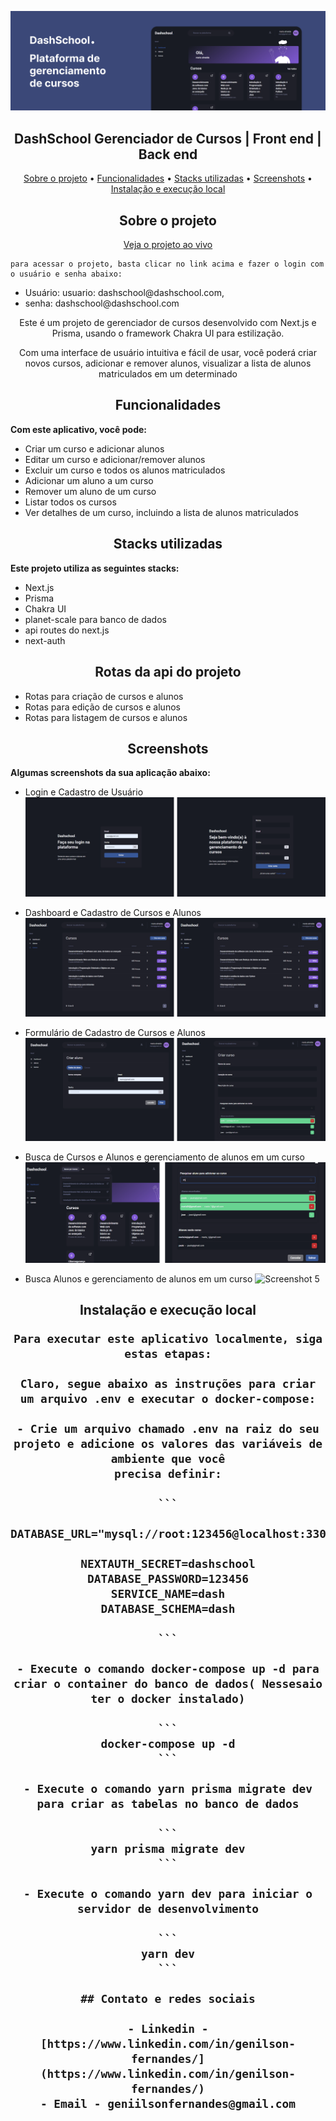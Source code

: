 ![Banner](ui_01.png)

<h2 align="center">DashSchool Gerenciador de Cursos | Front end | Back end</h1>

  <p align="center">
    <a href="#sobre-o-projeto">Sobre o projeto</a> •
    <a href="#funcionalidades">Funcionalidades</a> •
    <a href="#stacks-utilizadas">Stacks utilizadas</a> •
    <a href="#screenshots">Screenshots</a> •
    <a href="#instalação-e-execução-local">Instalação e execução local</a>
  </p>

  <h2 align="center">Sobre o projeto</h2>

  <p align="center">
    <a href="http://localhost:3000/signin">
      Veja o projeto ao vivo
    </a>
  <p>

    para acessar o projeto, basta clicar no link acima e fazer o login com o usuário e senha abaixo:

  <ul>
    <li>
      Usuário: usuario: dashschool@dashschool.com,
    </li>
    <li>
      senha: dashschool@dashschool.com
    </li>
  </ul>

  <p align="center">Este é um projeto de gerenciador de cursos desenvolvido com Next.js e Prisma, usando o framework
    Chakra UI para estilização.</p>

  <p align="center">
    Com uma interface de usuário intuitiva e fácil de usar, você poderá criar novos cursos, adicionar e remover alunos,
    visualizar a lista de alunos matriculados em um determinado
  </p>

  <h2 align="center">Funcionalidades</h2>

  <b>Com este aplicativo, você pode:</b>
  <ul>
    <li>Criar um curso e adicionar alunos</li>
    <li>Editar um curso e adicionar/remover alunos</li>
    <li>Excluir um curso e todos os alunos matriculados</li>
    <li>Adicionar um aluno a um curso</li>
    <li>Remover um aluno de um curso</li>
    <li>Listar todos os cursos</li>
    <li>Ver detalhes de um curso, incluindo a lista de alunos matriculados</li>
  </ul>
  <h2 align="center">Stacks utilizadas</h2>

  <b>Este projeto utiliza as seguintes stacks:</b>

  <ul>
    <li>Next.js</li>
    <li>Prisma</li>
    <li>Chakra UI</li>
    <li>planet-scale para banco de dados</li>
    <li>api routes do next.js</li>
    <li>next-auth</li>
  </ul>
  <h2 align="center">Rotas da api do projeto</h2>
  <ul>
    <li>Rotas para criação de cursos e alunos</li>
    <li>Rotas para edição de cursos e alunos</li>
    <li>Rotas para listagem de cursos e alunos</li>
  </ul>
  <h2 align="center">Screenshots</h2>

  <b>Algumas screenshots da sua aplicação abaixo:</b>

  - Login e Cadastro de Usuário
  ![Screenshot 1](ui_02.png)

  - Dashboard e Cadastro de Cursos e Alunos
  ![Screenshot 2](ui_03.png)

  - Formulário de Cadastro de Cursos e Alunos
  ![Screenshot 3](ui_04.png)

  - Busca de Cursos e Alunos e gerenciamento de alunos em um curso
  ![Screenshot 4](ui_05.png)

  - Busca Alunos e gerenciamento de alunos em um curso
  ![Screenshot 5](ui_06.gif)

  <h2 align="center"> Instalação e execução local

    Para executar este aplicativo localmente, siga estas etapas:

    Claro, segue abaixo as instruções para criar um arquivo .env e executar o docker-compose:

    - Crie um arquivo chamado .env na raiz do seu projeto e adicione os valores das variáveis de ambiente que você
    precisa definir:

    ```

    DATABASE_URL="mysql://root:123456@localhost:3306/dash"

    NEXTAUTH_SECRET=dashschool
    DATABASE_PASSWORD=123456
    SERVICE_NAME=dash
    DATABASE_SCHEMA=dash

    ```

    - Execute o comando docker-compose up -d para criar o container do banco de dados( Nessesaio ter o docker instalado)

    ```
    docker-compose up -d
    ```

    - Execute o comando yarn prisma migrate dev para criar as tabelas no banco de dados

    ```
    yarn prisma migrate dev
    ```

    - Execute o comando yarn dev para iniciar o servidor de desenvolvimento

    ```
    yarn dev
    ```

    ## Contato e redes sociais

    - Linkedin - [https://www.linkedin.com/in/genilson-fernandes/](https://www.linkedin.com/in/genilson-fernandes/)
    - Email - geniilsonfernandes@gmail.com